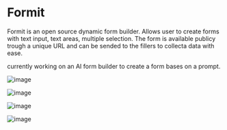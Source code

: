 # Formit
Formit is an open source dynamic form builder. Allows user to create forms with text input, text areas, multiple selection. The form is available publicy trough a unique URL and can be sended to the fillers to collecta data with ease. 

currently working on an AI form builder to create a form bases on a prompt.

![image](https://github.com/user-attachments/assets/badb115a-495c-483b-b880-4a016da082da)

![image](https://github.com/user-attachments/assets/b7c4f9bd-104e-42fa-a324-cfcb7d2513c7)

![image](https://github.com/user-attachments/assets/746d4c97-bd8d-4d17-81d7-743c88efae15)

![image](https://github.com/user-attachments/assets/ad425785-8aa0-46ef-9509-d9788722c333)
